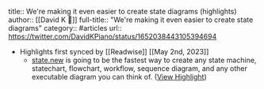 title:: We're making it even easier to create state diagrams (highlights)
author:: [[David K 🎹]]
full-title:: "We're making it even easier to create state diagrams"
category:: #articles
url:: https://twitter.com/DavidKPiano/status/1652038443105394694

- Highlights first synced by [[Readwise]] [[May 2nd, 2023]]
	- [state.new](http://state.new) is going to be the fastest way to create any state machine, statechart, flowchart, workflow, sequence diagram, and any other executable diagram you can think of. ([View Highlight](https://read.readwise.io/read/01gzcnms8vyfv60en66tmf92ah))